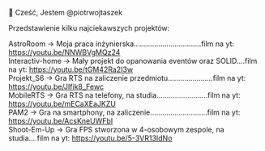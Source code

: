 👋 Cześć, Jestem @piotrwojtaszek<br>

Przedstawienie kilku najciekawszych projektów:<br>

AstroRoom -> Moja praca inżynierska.................................film na yt: https://youtu.be/NNWBVgMQz24 <br>
Interactiv-home -> Mały projekt do opanowania eventów oraz SOLID....film na yt: https://youtu.be/tGM42Ra2I3w <br>
Projekt_S6 -> Gra RTS na zaliczenie przedmiotu......................film na yt: https://youtu.be/JIfik8_Fewc <br>
MobileRTS -> Gra RTS na telefony, na studia.........................film na yt: https://youtu.be/mECaXEaJKZU <br>
PAM2 -> Gra na smartphony, na zaliczenie............................film na yt: https://youtu.be/AcsKneUWFbI <br>
Shoot-Em-Up -> Gra FPS stworzona w 4-osobowym zespole, na studia....film na yt: https://youtu.be/5-3VR13IdNo <br>

<!---
piotrwojtaszek/piotrwojtaszek is a ✨ special ✨ repository because its `README.md` (this file) appears on your GitHub profile.
You can click the Preview link to take a look at your changes.
--->
